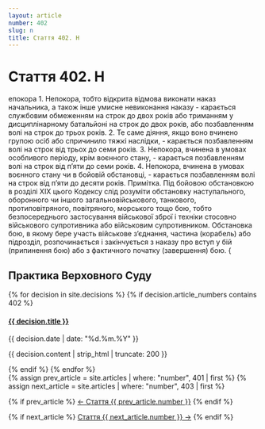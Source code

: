 ```yaml
---
layout: article
number: 402
slug: n
title: Стаття 402. Н
---
```


# Стаття 402. Н

епокора 1. Непокора, тобто відкрита відмова виконати наказ начальника, а також інше умисне невиконання наказу - карається службовим обмеженням на строк до двох років або триманням у дисциплінарному батальйоні на строк до двох років, або позбавленням волі на строк до трьох років. 2. Те саме діяння, якщо воно вчинено групою осіб або спричинило тяжкі наслідки, - карається позбавленням волі на строк від трьох до семи років. 3. Непокора, вчинена в умовах особливого періоду, крім воєнного стану, - карається позбавленням волі на строк від п’яти до семи років. 4. Непокора, вчинена в умовах воєнного стану чи в бойовій обстановці, - карається позбавленням волі на строк від п’яти до десяти років. Примітка. Під бойовою обстановкою в розділі XIX цього Кодексу слід розуміти обстановку наступального, оборонного чи іншого загальновійськового, танкового, протиповітряного, повітряного, морського тощо бою, тобто безпосереднього застосування військової зброї і техніки стосовно військового супротивника або військовим супротивником. Обстановка бою, в якому бере участь військове з’єднання, частина (корабель) або підрозділ, розпочинається і закінчується з наказу про вступ у бій (припинення бою) або з фактичного початку (завершення) бою. {

## Практика Верховного Суду

<div class="decisions-container">
{% for decision in site.decisions %}
  {% if decision.article_numbers contains 402 %}
    <div class="decision-item">
      <h4><a href="{{ decision.url }}">{{ decision.title }}</a></h4>
      <p class="decision-date">{{ decision.date | date: "%d.%m.%Y" }}</p>
      <p class="decision-excerpt">{{ decision.content | strip_html | truncate: 200 }}</p>
    </div>
  {% endif %}
{% endfor %}
</div>

<div class="article-navigation">
  {% assign prev_article = site.articles | where: "number", 401 | first %}
  {% assign next_article = site.articles | where: "number", 403 | first %}
  
  {% if prev_article %}
    <a href="{{ prev_article.url }}" class="prev-article">← Стаття {{ prev_article.number }}</a>
  {% endif %}
  
  {% if next_article %}
    <a href="{{ next_article.url }}" class="next-article">Стаття {{ next_article.number }} →</a>
  {% endif %}
</div>

